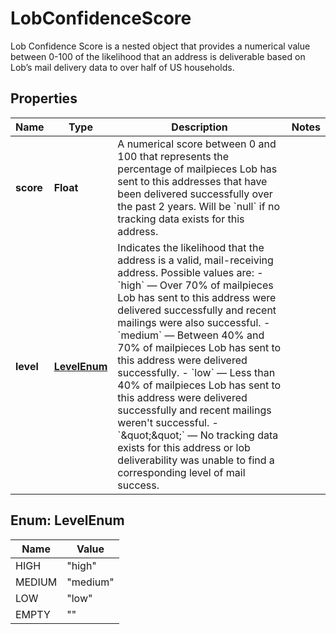 

# LobConfidenceScore

Lob Confidence Score is a nested object that provides a numerical value between 0-100 of the likelihood that an address is deliverable based on Lob’s mail delivery data to over half of US households.

## Properties

| Name | Type | Description | Notes |
|------------ | ------------- | ------------- | -------------|
|**score** | **Float** | A numerical score between 0 and 100 that represents the percentage of mailpieces Lob has sent to this addresses that have been delivered successfully over the past 2 years. Will be &#x60;null&#x60; if no tracking data exists for this address.  |  |
|**level** | [**LevelEnum**](#LevelEnum) | Indicates the likelihood that the address is a valid, mail-receiving address. Possible values are:   - &#x60;high&#x60; — Over 70% of mailpieces Lob has sent to this address were delivered successfully and recent mailings were also successful.   - &#x60;medium&#x60; — Between 40% and 70% of mailpieces Lob has sent to this address were delivered successfully.   - &#x60;low&#x60; — Less than 40% of mailpieces Lob has sent to this address were delivered successfully and recent mailings weren&#39;t successful.   - &#x60;\&quot;\&quot;&#x60; — No tracking data exists for this address or lob deliverability was unable to find a corresponding level of mail success.  |  |



## Enum: LevelEnum

| Name | Value |
|---- | -----|
| HIGH | &quot;high&quot; |
| MEDIUM | &quot;medium&quot; |
| LOW | &quot;low&quot; |
| EMPTY | &quot;&quot; |



